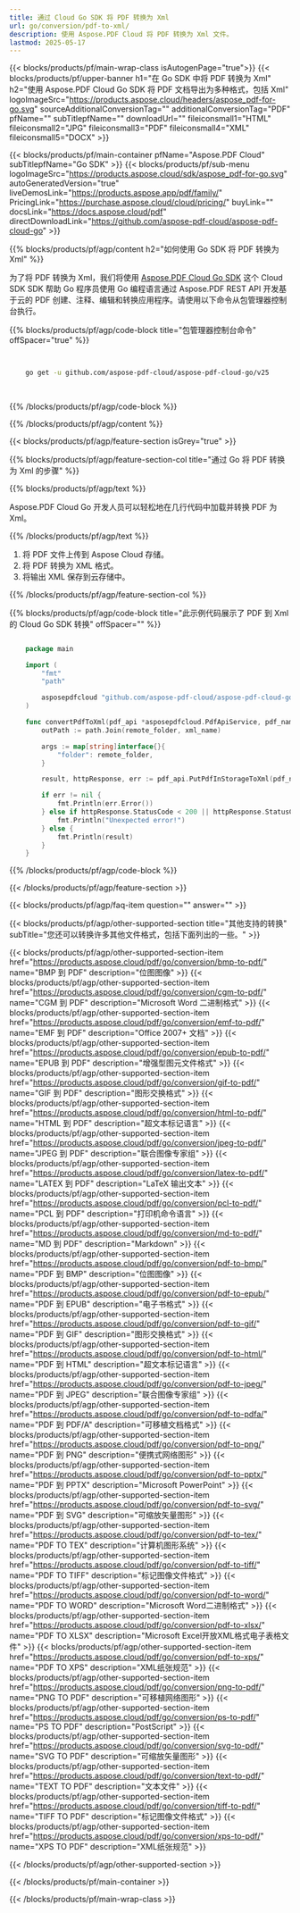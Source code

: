 ```yaml
---
title: 通过 Cloud Go SDK 将 PDF 转换为 Xml
url: go/conversion/pdf-to-xml/
description: 使用 Aspose.PDF Cloud 将 PDF 转换为 Xml 文件。
lastmod: 2025-05-17
---
```


{{< blocks/products/pf/main-wrap-class isAutogenPage="true">}}
{{< blocks/products/pf/upper-banner h1="在 Go SDK 中将 PDF 转换为 Xml" h2="使用 Aspose.PDF Cloud Go SDK 将 PDF 文档导出为多种格式，包括 Xml" logoImageSrc="https://products.aspose.cloud/headers/aspose_pdf-for-go.svg" sourceAdditionalConversionTag="" additionalConversionTag="PDF" pfName="" subTitlepfName="" downloadUrl="" fileiconsmall1="HTML" fileiconsmall2="JPG" fileiconsmall3="PDF" fileiconsmall4="XML" fileiconsmall5="DOCX" >}}

{{< blocks/products/pf/main-container pfName="Aspose.PDF Cloud" subTitlepfName="Go SDK" >}}
{{< blocks/products/pf/sub-menu logoImageSrc="https://products.aspose.cloud/sdk/aspose_pdf-for-go.svg"
autoGeneratedVersion="true"
liveDemosLink="https://products.aspose.app/pdf/family/" PricingLink="https://purchase.aspose.cloud/cloud/pricing/" buyLink="" docsLink="https://docs.aspose.cloud/pdf"  directDownloadLink="https://github.com/aspose-pdf-cloud/aspose-pdf-cloud-go" >}}

{{% blocks/products/pf/agp/content h2="如何使用 Go SDK 将 PDF 转换为 Xml" %}}

为了将 PDF 转换为 Xml，我们将使用
[Aspose.PDF Cloud Go SDK](https://products.aspose.cloud/pdf/go/)
这个 Cloud SDK SDK 帮助 Go 程序员使用 Go 编程语言通过 Aspose.PDF REST API 开发基于云的 PDF 创建、注释、编辑和转换应用程序。请使用以下命令从包管理器控制台执行。

{{% blocks/products/pf/agp/code-block title="包管理器控制台命令" offSpacer="true" %}}

```bash

     
    go get -u github.com/aspose-pdf-cloud/aspose-pdf-cloud-go/v25
     
     

```

{{% /blocks/products/pf/agp/code-block %}}

{{% /blocks/products/pf/agp/content %}}

{{< blocks/products/pf/agp/feature-section isGrey="true" >}}

{{% blocks/products/pf/agp/feature-section-col title="通过 Go 将 PDF 转换为 Xml 的步骤" %}}

{{% blocks/products/pf/agp/text %}}

Aspose.PDF Cloud Go 开发人员可以轻松地在几行代码中加载并转换 PDF 为 Xml。

{{% /blocks/products/pf/agp/text %}}

1. 将 PDF 文件上传到 Aspose Cloud 存储。
1. 将 PDF 转换为 XML 格式。
1. 将输出 XML 保存到云存储中。

{{% /blocks/products/pf/agp/feature-section-col %}}

{{% blocks/products/pf/agp/code-block title="此示例代码展示了 PDF 到 Xml 的 Cloud Go SDK 转换" offSpacer="" %}}

```go

    package main

    import (
        "fmt"
        "path"

        asposepdfcloud "github.com/aspose-pdf-cloud/aspose-pdf-cloud-go/v25"
    )

    func convertPdfToXml(pdf_api *asposepdfcloud.PdfApiService, pdf_name string, xml_name string, remote_folder string) {
        outPath := path.Join(remote_folder, xml_name)

        args := map[string]interface{}{
            "folder": remote_folder,
        }

        result, httpResponse, err := pdf_api.PutPdfInStorageToXml(pdf_name, outPath, args)

        if err != nil {
            fmt.Println(err.Error())
        } else if httpResponse.StatusCode < 200 || httpResponse.StatusCode > 299 {
            fmt.Println("Unexpected error!")
        } else {
            fmt.Println(result)
        }
    }
```

{{% /blocks/products/pf/agp/code-block %}}

{{< /blocks/products/pf/agp/feature-section >}}

{{< blocks/products/pf/agp/faq-item question="" answer="" >}}

{{< blocks/products/pf/agp/other-supported-section title="其他支持的转换" subTitle="您还可以转换许多其他文件格式，包括下面列出的一些。" >}}

{{< blocks/products/pf/agp/other-supported-section-item href="https://products.aspose.cloud/pdf/go/conversion/bmp-to-pdf/" name="BMP 到 PDF" description="位图图像" >}}
{{< blocks/products/pf/agp/other-supported-section-item href="https://products.aspose.cloud/pdf/go/conversion/cgm-to-pdf/" name="CGM 到 PDF" description="Microsoft Word 二进制格式" >}}
{{< blocks/products/pf/agp/other-supported-section-item href="https://products.aspose.cloud/pdf/go/conversion/emf-to-pdf/" name="EMF 到 PDF" description="Office 2007+ 文档" >}}
{{< blocks/products/pf/agp/other-supported-section-item href="https://products.aspose.cloud/pdf/go/conversion/epub-to-pdf/" name="EPUB 到 PDF" description="增强型图元文件格式" >}}
{{< blocks/products/pf/agp/other-supported-section-item href="https://products.aspose.cloud/pdf/go/conversion/gif-to-pdf/" name="GIF 到 PDF" description="图形交换格式" >}}
{{< blocks/products/pf/agp/other-supported-section-item href="https://products.aspose.cloud/pdf/go/conversion/html-to-pdf/" name="HTML 到 PDF" description="超文本标记语言" >}}
{{< blocks/products/pf/agp/other-supported-section-item href="https://products.aspose.cloud/pdf/go/conversion/jpeg-to-pdf/" name="JPEG 到 PDF" description="联合图像专家组" >}}
{{< blocks/products/pf/agp/other-supported-section-item href="https://products.aspose.cloud/pdf/go/conversion/latex-to-pdf/" name="LATEX 到 PDF" description="LaTeX 输出文本" >}}
{{< blocks/products/pf/agp/other-supported-section-item href="https://products.aspose.cloud/pdf/go/conversion/pcl-to-pdf/" name="PCL 到 PDF" description="打印机命令语言" >}}
{{< blocks/products/pf/agp/other-supported-section-item href="https://products.aspose.cloud/pdf/go/conversion/md-to-pdf/" name="MD 到 PDF" description="Markdown" >}}
{{< blocks/products/pf/agp/other-supported-section-item href="https://products.aspose.cloud/pdf/go/conversion/pdf-to-bmp/" name="PDF 到 BMP" description="位图图像" >}}
{{< blocks/products/pf/agp/other-supported-section-item href="https://products.aspose.cloud/pdf/go/conversion/pdf-to-epub/" name="PDF 到 EPUB" description="电子书格式" >}}
{{< blocks/products/pf/agp/other-supported-section-item href="https://products.aspose.cloud/pdf/go/conversion/pdf-to-gif/" name="PDF 到 GIF" description="图形交换格式" >}}
{{< blocks/products/pf/agp/other-supported-section-item href="https://products.aspose.cloud/pdf/go/conversion/pdf-to-html/" name="PDF 到 HTML" description="超文本标记语言" >}}
{{< blocks/products/pf/agp/other-supported-section-item href="https://products.aspose.cloud/pdf/go/conversion/pdf-to-jpeg/" name="PDF 到 JPEG" description="联合图像专家组" >}}
{{< blocks/products/pf/agp/other-supported-section-item href="https://products.aspose.cloud/pdf/go/conversion/pdf-to-pdfa/" name="PDF 到 PDF/A" description="可移植文档格式" >}}
{{< blocks/products/pf/agp/other-supported-section-item href="https://products.aspose.cloud/pdf/go/conversion/pdf-to-png/" name="PDF 到 PNG" description="便携式网络图形" >}}
{{< blocks/products/pf/agp/other-supported-section-item href="https://products.aspose.cloud/pdf/go/conversion/pdf-to-pptx/" name="PDF 到 PPTX" description="Microsoft PowerPoint" >}}
{{< blocks/products/pf/agp/other-supported-section-item href="https://products.aspose.cloud/pdf/go/conversion/pdf-to-svg/" name="PDF 到 SVG" description="可缩放矢量图形" >}}
{{< blocks/products/pf/agp/other-supported-section-item href="https://products.aspose.cloud/pdf/go/conversion/pdf-to-tex/" name="PDF TO TEX" description="计算机图形系统" >}}
{{< blocks/products/pf/agp/other-supported-section-item href="https://products.aspose.cloud/pdf/go/conversion/pdf-to-tiff/" name="PDF TO TIFF" description="标记图像文件格式" >}}
{{< blocks/products/pf/agp/other-supported-section-item href="https://products.aspose.cloud/pdf/go/conversion/pdf-to-word/" name="PDF TO WORD" description="Microsoft Word二进制格式" >}}
{{< blocks/products/pf/agp/other-supported-section-item href="https://products.aspose.cloud/pdf/go/conversion/pdf-to-xlsx/" name="PDF TO XLSX" description="Microsoft Excel开放XML格式电子表格文件" >}}
{{< blocks/products/pf/agp/other-supported-section-item href="https://products.aspose.cloud/pdf/go/conversion/pdf-to-xps/" name="PDF TO XPS" description="XML纸张规范" >}}
{{< blocks/products/pf/agp/other-supported-section-item href="https://products.aspose.cloud/pdf/go/conversion/png-to-pdf/" name="PNG TO PDF" description="可移植网络图形" >}}
{{< blocks/products/pf/agp/other-supported-section-item href="https://products.aspose.cloud/pdf/go/conversion/ps-to-pdf/" name="PS TO PDF" description="PostScript" >}}
{{< blocks/products/pf/agp/other-supported-section-item href="https://products.aspose.cloud/pdf/go/conversion/svg-to-pdf/" name="SVG TO PDF" description="可缩放矢量图形" >}}
{{< blocks/products/pf/agp/other-supported-section-item href="https://products.aspose.cloud/pdf/go/conversion/text-to-pdf/" name="TEXT TO PDF" description="文本文件" >}}
{{< blocks/products/pf/agp/other-supported-section-item href="https://products.aspose.cloud/pdf/go/conversion/tiff-to-pdf/" name="TIFF TO PDF" description="标记图像文件格式" >}}
{{< blocks/products/pf/agp/other-supported-section-item href="https://products.aspose.cloud/pdf/go/conversion/xps-to-pdf/" name="XPS TO PDF" description="XML纸张规范" >}}

{{< /blocks/products/pf/agp/other-supported-section >}}

{{< /blocks/products/pf/main-container >}}

{{< /blocks/products/pf/main-wrap-class >}}
